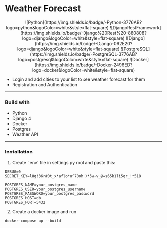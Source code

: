 # Weather Forecast
<p align="center">
![Python](https://img.shields.io/badge/-Python-3776AB?logo=python&logoColor=white&style=flat-square)
![DjangoRestFramework](https://img.shields.io/badge/-Django%20Rest%20-880808?logo=django&logoColor=white&style=flat-square)
![Django](https://img.shields.io/badge/-Django-092E20?logo=django&logoColor=white&style=flat-square)
![PostgreSQL](https://img.shields.io/badge/-PostgreSQL-3776AB?logo=postgresql&logoColor=white&style=flat-square)
![Docker](https://img.shields.io/badge/-Docker-2496ED?logo=docker&logoColor=white&style=flat-square)
</p>

- Login and add cities to your list to see weather forecast for them
- Registration and Authentication

_ _ _ _ _ _ _ _ _ _ _
### Build with
* Python
* Django 4
* Docker
* Postgres
* Weather API
_ _ _ _ _ _ _ _ _ _ _
### Installation

1. Create '.env' file in settings.py root and paste this:

 ```
DEBUG=0
SECRET_KEY=l8g!36r#0t_x*aflo*u^78oh+)*5w-v_@=s65k1li5qr_!*518

POSTGRES_NAME=your_postgres_name
POSTGRES_USER=your_postgres_username
POSTGRES_PASSWORD=your_postgres_password
POSTGRES_HOST=db
POSTGRES_PORT=5432
   ```

2. Create a docker image and run

```
docker-compose up --build
```
